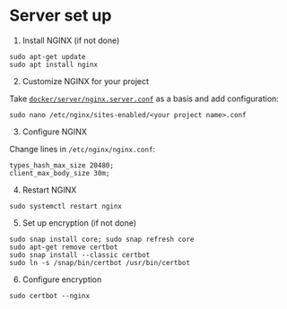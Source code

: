 # Server set up
1. Install NGINX (if not done)
```
sudo apt-get update
sudo apt install nginx
```

2. Customize NGINX for your project

Take [`docker/server/nginx.server.conf`](docker/server/nginx.server.conf) as a basis and add configuration:
```
sudo nano /etc/nginx/sites-enabled/<your project name>.conf
```

3. Configure NGINX

Change lines in ` /etc/nginx/nginx.conf `:
```
types_hash_max_size 20480;
client_max_body_size 30m;
```

4. Restart NGINX
```
sudo systemctl restart nginx
```

5. Set up encryption (if not done)
```
sudo snap install core; sudo snap refresh core
sudo apt-get remove certbot
sudo snap install --classic certbot
sudo ln -s /snap/bin/certbot /usr/bin/certbot
```

6. Configure encryption
```
sudo certbot --nginx
```
